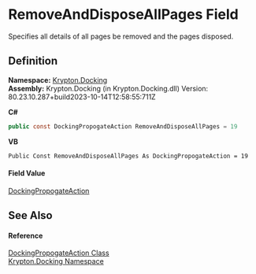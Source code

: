 # RemoveAndDisposeAllPages Field


Specifies all details of all pages be removed and the pages disposed.



## Definition
**Namespace:** <a href="98399376-cf41-9454-4b4d-4fab2ca20bc7.md">Krypton.Docking</a>  
**Assembly:** Krypton.Docking (in Krypton.Docking.dll) Version: 80.23.10.287+build2023-10-14T12:58:55:711Z

**C#**
``` C#
public const DockingPropogateAction RemoveAndDisposeAllPages = 19
```
**VB**
``` VB
Public Const RemoveAndDisposeAllPages As DockingPropogateAction = 19
```



#### Field Value
<a href="7f54ea85-3f61-4ec0-2801-456b9b81d82e.md">DockingPropogateAction</a>

## See Also


#### Reference
<a href="7f54ea85-3f61-4ec0-2801-456b9b81d82e.md">DockingPropogateAction Class</a>  
<a href="98399376-cf41-9454-4b4d-4fab2ca20bc7.md">Krypton.Docking Namespace</a>  
